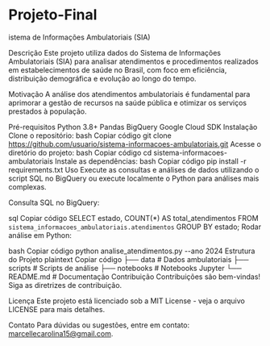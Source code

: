 # Projeto-Final
istema de Informações Ambulatoriais (SIA)


Descrição
Este projeto utiliza dados do Sistema de Informações Ambulatoriais (SIA) para analisar atendimentos e procedimentos realizados em estabelecimentos de saúde no Brasil, com foco em eficiência, distribuição demográfica e evolução ao longo do tempo.

Motivação
A análise dos atendimentos ambulatoriais é fundamental para aprimorar a gestão de recursos na saúde pública e otimizar os serviços prestados à população.

Pré-requisitos
Python 3.8+
Pandas
BigQuery
Google Cloud SDK
Instalação
Clone o repositório:
bash
Copiar código
git clone https://github.com/usuario/sistema-informacoes-ambulatoriais.git
Acesse o diretório do projeto:
bash
Copiar código
cd sistema-informacoes-ambulatoriais
Instale as dependências:
bash
Copiar código
pip install -r requirements.txt
Uso
Execute as consultas e análises de dados utilizando o script SQL no BigQuery ou execute localmente o Python para análises mais complexas.


Consulta SQL no BigQuery:

sql
Copiar código
SELECT estado, COUNT(*) AS total_atendimentos
FROM `sistema_informacoes_ambulatoriais.atendimentos`
GROUP BY estado;
Rodar análise em Python:

bash
Copiar código
python analise_atendimentos.py --ano 2024
Estrutura do Projeto
plaintext
Copiar código
├── data                   # Dados ambulatoriais
├── scripts                # Scripts de análise
├── notebooks              # Notebooks Jupyter
└── README.md              # Documentação
Contribuição
Contribuições são bem-vindas! Siga as diretrizes de contribuição.

Licença
Este projeto está licenciado sob a MIT License - veja o arquivo LICENSE para mais detalhes.

Contato
Para dúvidas ou sugestões, entre em contato: marcellecarolina15@gmail.com.
